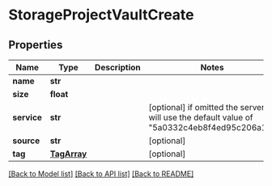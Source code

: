 # StorageProjectVaultCreate

## Properties
Name | Type | Description | Notes
------------ | ------------- | ------------- | -------------
**name** | **str** |  | 
**size** | **float** |  | 
**service** | **str** |  | [optional]  if omitted the server will use the default value of "5a0332c4eb8f4ed95c206a12"
**source** | **str** |  | [optional] 
**tag** | [**TagArray**](TagArray.md) |  | [optional] 

[[Back to Model list]](../README.md#documentation-for-models) [[Back to API list]](../README.md#documentation-for-api-endpoints) [[Back to README]](../README.md)


